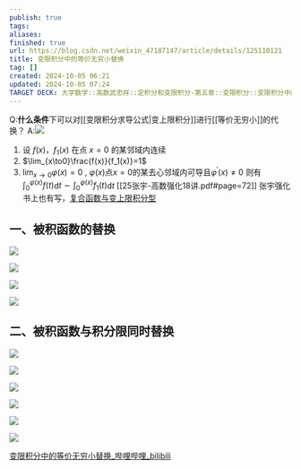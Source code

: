 ```yaml
---
publish: true
tags: 
aliases: 
finished: true
url: https://blog.csdn.net/weixin_47187147/article/details/125110121
title: 变限积分中的等价无穷小替换
tag: []
created: 2024-10-05 06:21
updated: 2024-10-05 07:24
TARGET DECK: 大学数学::高数武忠祥::定积分和变限积分-第五章::变限积分::变限积分中的等价无穷小替换
---
```


Q:**什么条件**下可以对[[变限积分求导公式|变上限积分]]进行[[等价无穷小]]的代换？
A:![](https://img.hwenyi.tech/202410051421306.webp)
1. 设 $f(x)$，$f_{1}(x)$ 在点 $x=0$ 的某邻域内连续 
2. $\lim_{x\to0}\frac{f(x)}{f_1(x)}=1$
3. $\lim _{x\to 0}\varphi ( x) = 0$ , $\varphi ( x)$点$x=0$的某去心邻域内可导且$\varphi^\prime(x)\neq0$
则有$\int_0^{\varphi(x)}f(t)$d$t\sim\int_0^{\varphi(x)}f_1(t)$d$t$
[[25张宇-高数强化18讲.pdf#page=72]]
张宇强化书上也有写，[复合函数与变上限积分型](obsidian://bookmaster?type=open-book&bid=aLcWXQEPprFPkUSX&aid=9e1785dc-8227-5669-c286-151d21a3ece9&page=72)


## 一、被积函数的替换

![](https://img.hwenyi.tech/202410051421306.webp)

![](https://img.hwenyi.tech/202410051421307.webp)

![](https://img.hwenyi.tech/202410051421308.webp)

![](https://img.hwenyi.tech/202410051421309.webp)

## 二、被积函数与积分限同时替换

![](https://img.hwenyi.tech/202410051421310.webp)

![](https://img.hwenyi.tech/202410051421311.webp)

![](https://img.hwenyi.tech/202410051421312.webp)

![](https://img.hwenyi.tech/202410051421313.webp)

![](https://img.hwenyi.tech/202410051421315.webp)

![](https://img.hwenyi.tech/202410051421316.webp)

[变限积分中的等价无穷小替换_哔哩哔哩_bilibili](https://www.bilibili.com/video/av201524339/ "变限积分中的等价无穷小替换_哔哩哔哩_bilibili")